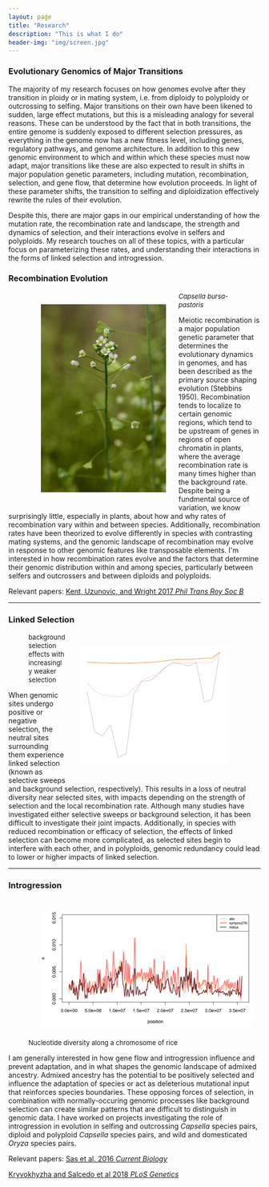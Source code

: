```yaml
---
layout: page
title: "Research"
description: "This is what I do"
header-img: "img/screen.jpg"
---
```


### Evolutionary Genomics of Major Transitions

The majority of my research focuses on how genomes evolve after they transition in ploidy or in mating system, i.e. from diploidy to polyploidy or outcrossing to selfing.
Major transitions on their own have been likened to sudden, large effect mutations, but this is a misleading analogy for several reasons.
These can be understood by the fact that in both transitions, the entire genome is suddenly exposed to different selection pressures, as everything in the genome now has a new fitness level, including genes, regulatory pathways, and genome architecture.
In addition to this new genomic environment to which and within which these species must now adapt, major transitions like these are also expected to result in shifts in major population genetic parameters, including mutation, recombination, selection, and gene flow, that determine how evolution proceeds.
In light of these parameter shifts, the transition to selfing and diploidization effectively rewrite the rules of their evolution.

Despite this, there are major gaps in our empirical understanding of how the mutation rate, the recombination rate and landscape, the strength and dynamics of selection, and their interactions evolve in selfers and polyploids.
My research touches on all of these topics, with a particular focus on parameterizing these rates, and understanding their interactions in the forms of linked selection and introgression.

### Recombination Evolution

<div class="left_figure"><figure>
	<img src="/img/cap2.jpg" alt="Capsella" style="float: left" width="250" hspace="25" vspace="25" />
	<figcaption>
		<font size="2"><i>Capsella bursa-pastoris</i></font>
	</figcaption>
</figure></div>

Meiotic recombination is a major population genetic parameter that determines the evolutionary dynamics in genomes, and has been described as the primary source shaping evolution (Stebbins 1950).
Recombination tends to localize to certain genomic regions, which tend to be upstream of genes in regions of open chromatin in plants, where the average recombination rate is many times higher than the background rate.
Despite being a fundmental source of variation, we know surprisingly little, especially in plants, about how and why rates of recombination vary within and between species.
Additionally, recombination rates have been theorized to evolve differently in species with contrasting mating systems, and the genomic landscape of recombination may evolve in response to other genomic features like transposable elements.
I'm interested in how recombination rates evolve and the factors that determine their genomic distribution within and among species, particularly between selfers and outcrossers and between diploids and polyploids.

Relevant papers: [Kent, Uzunovic, and Wright 2017 _Phil Trans Roy Soc B_](https://paperpile.com/shared/ifUB4H)

___

### Linked Selection
<div class="right_figure"><figure>
        <img src="/img/B.gif" alt="linked" style="float: right" width="300" hspace="25" vspace="25" />
        <figcaption>
                <font size="2">background selection effects with increasingly weaker selection</font>
        </figcaption>
</figure></div>

When genomic sites undergo positive or negative selection, the neutral sites surrounding them experience linked selection (known as selective sweeps and background selection, respectively).
This results in a loss of neutral diversity near selected sites, with impacts depending on the strength of selection and the local recombination rate.
Although many studies have investigated either selective sweeps or background selection, it has been difficult to investigate their joint impacts.
Additionally, in species with reduced recombination or efficacy of selection, the effects of linked selection can become more complicated, as selected sites begin to interfere with each other, and in polyploids, genomic redundancy could lead to lower or higher impacts of linked selection.

___

### Introgression

<div class="left_figure"><figure>
        <img src="/img/rice.png" alt="Rice" style="float: left" width="450" hspace="25" vspace="25" />
        <figcaption>
                <font size="2">Nucleotide diversity along a chromosome of rice</font>
        </figcaption>
</figure></div>

I am generally interested in how gene flow and introgression influence and prevent adaptation, and in what shapes the genomic landscape of admixed ancestry.
Admixed ancestry has the potential to be positively selected and influence the adaptation of species or act as deleterious mutational input that reinforces species boundaries.
These opposing forces of selection, in combination with normally-occuring genomic processes like background selection can create similar patterns that are difficult to distinguish in genomic data.
I have worked on projects investigating the role of introgression in evolution in selfing and outcrossing _Capsella_ species pairs, diploid and polyploid _Capsella_ species pairs, and wild and domesticated _Oryza_ species pairs.


Relevant papers: [Sas et al. 2016 _Current Biology_ ](https://paperpile.com/shared/GZqmlG)

[Kryvokhyzha and Salcedo et al 2018 _PLoS Genetics_ ](https://paperpile.com/shared/7RUICs)
